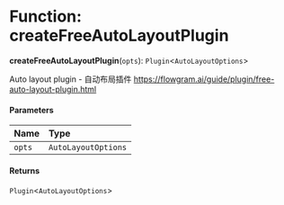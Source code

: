 # Function: createFreeAutoLayoutPlugin

**createFreeAutoLayoutPlugin**(`opts`): `Plugin`<`AutoLayoutOptions`>

Auto layout plugin - 自动布局插件
https://flowgram.ai/guide/plugin/free-auto-layout-plugin.html

#### Parameters

| Name | Type |
| :------ | :------ |
| `opts` | `AutoLayoutOptions` |

#### Returns

`Plugin`<`AutoLayoutOptions`>
